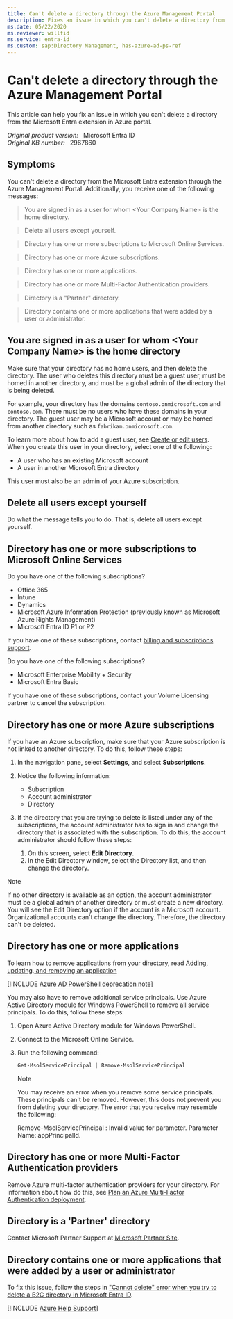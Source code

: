 ```yaml
---
title: Can't delete a directory through the Azure Management Portal
description: Fixes an issue in which you can't delete a directory from the Microsoft Entra extension.
ms.date: 05/22/2020
ms.reviewer: willfid
ms.service: entra-id
ms.custom: sap:Directory Management, has-azure-ad-ps-ref
---
```

# Can't delete a directory through the Azure Management Portal

This article can help you fix an issue in which you can't delete a directory from the Microsoft Entra extension in Azure portal.

_Original product version:_ &nbsp; Microsoft Entra ID  
_Original KB number:_ &nbsp; 2967860

## Symptoms

You can't delete a directory from the Microsoft Entra extension through the Azure Management Portal. Additionally, you receive one of the following messages:

> You are signed in as a user for whom \<Your Company Name> is the home directory.
  
> Delete all users except yourself.  

> Directory has one or more subscriptions to Microsoft Online Services.

> Directory has one or more Azure subscriptions.  

> Directory has one or more applications.  

> Directory has one or more Multi-Factor Authentication providers.  

> Directory is a "Partner" directory.  

> Directory contains one or more applications that were added by a user or administrator.  

## You are signed in as a user for whom \<Your Company Name> is the home directory

Make sure that your directory has no home users, and then delete the directory. The user who deletes this directory must be a guest user, must be homed in another directory, and must be a global admin of the directory that is being deleted.

For example, your directory has the domains `contoso.onmicrosoft.com` and `contoso.com`. There must be no users who have these domains in your directory. The guest user may be a Microsoft account or may be homed from another directory such as `fabrikam.onmicrosoft.com`.

To learn more about how to add a guest user, see [Create or edit users](/previous-versions/azure/hh967632(v=azure.100)). When you create this user in your directory, select one of the following:

- A user who has an existing Microsoft account
- A user in another Microsoft Entra directory

This user must also be an admin of your Azure subscription.

## Delete all users except yourself

Do what the message tells you to do. That is, delete all users except yourself.

## Directory has one or more subscriptions to Microsoft Online Services

Do you have one of the following subscriptions?

- Office 365
- Intune
- Dynamics
- Microsoft Azure Information Protection (previously known as Microsoft Azure Rights Management)
- Microsoft Entra ID P1 or P2

If you have one of these subscriptions, contact [billing and subscriptions support](https://support.office.com/).

Do you have one of the following subscriptions?

- Microsoft Enterprise Mobility + Security
- Microsoft Entra Basic

If you have one of these subscriptions, contact your Volume Licensing partner to cancel the subscription.

## Directory has one or more Azure subscriptions

If you have an Azure subscription, make sure that your Azure subscription is not linked to another directory. To do this, follow these steps:

1. In the navigation pane, select **Settings**, and select **Subscriptions**.
2. Notice the following information:

    - Subscription
    - Account administrator
    - Directory
3. If the directory that you are trying to delete is listed under any of the subscriptions, the account administrator has to sign in and change the directory that is associated with the subscription. To do this, the account administrator should follow these steps:

    1. On this screen, select **Edit Directory**.
    2. In the Edit Directory window, select the Directory list, and then change the directory.

  > [!NOTE]
  > If no other directory is available as an option, the account administrator must be a global admin of another directory or must create a new directory. You will see the Edit Directory option if the account is a Microsoft account. Organizational accounts can't change the directory. Therefore, the directory can't be deleted.

## Directory has one or more applications

To learn how to remove applications from your directory, read [Adding, updating, and removing an application](/azure/active-directory/develop/quickstart-register-app)

[!INCLUDE [Azure AD PowerShell deprecation note](~/../support/reusable-content/msgraph-powershell/includes/aad-powershell-deprecation-note.md)]

You may also have to remove additional service principals. Use Azure Active Directory module for Windows PowerShell to remove all service principals. To do this, follow these steps:

1. Open Azure Active Directory module for Windows PowerShell.
2. Connect to the Microsoft Online Service.
3. Run the following command:

    ```powershell
    Get-MsolServicePrincipal | Remove-MsolServicePrincipal
    ```

    > [!NOTE]
    > You may receive an error when you remove some service principals. These principals can't be removed. However, this does not prevent you from deleting your directory. The error that you receive may resemble the following:
    >
    > Remove-MsolServicePrincipal : Invalid value for parameter. Parameter Name: appPrincipalId.

## Directory has one or more Multi-Factor Authentication providers

Remove Azure multi-factor authentication providers for your directory. For information about how do this, see [Plan an Azure Multi-Factor Authentication deployment](/azure/active-directory/authentication/howto-mfa-getstarted).

## Directory is a 'Partner' directory

Contact Microsoft Partner Support at [Microsoft Partner Site](https://partner.microsoft.com).

## Directory contains one or more applications that were added by a user or administrator

To fix this issue, follow the steps in ["Cannot delete" error when you try to delete a B2C directory in Microsoft Entra ID](https://support.microsoft.com/help/3112170).

[!INCLUDE [Azure Help Support](../../../../includes/azure-help-support.md)]
